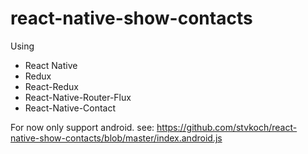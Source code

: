 # react-native-show-contacts

Using
- React Native
- Redux
- React-Redux
- React-Native-Router-Flux
- React-Native-Contact


For now only support android.
see:
https://github.com/stvkoch/react-native-show-contacts/blob/master/index.android.js
